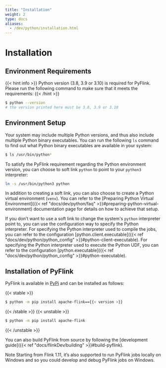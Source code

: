 ```yaml
---
title: "Installation"
weight: 2
type: docs
aliases:
  - /dev/python/installation.html
---
```

<!--
Licensed to the Apache Software Foundation (ASF) under one
or more contributor license agreements.  See the NOTICE file
distributed with this work for additional information
regarding copyright ownership.  The ASF licenses this file
to you under the Apache License, Version 2.0 (the
"License"); you may not use this file except in compliance
with the License.  You may obtain a copy of the License at

  http://www.apache.org/licenses/LICENSE-2.0

Unless required by applicable law or agreed to in writing,
software distributed under the License is distributed on an
"AS IS" BASIS, WITHOUT WARRANTIES OR CONDITIONS OF ANY
KIND, either express or implied.  See the License for the
specific language governing permissions and limitations
under the License.
-->

# Installation

## Environment Requirements

{{< hint info >}}
Python version (3.8, 3.9 or 3.10) is required for PyFlink. Please run the following command to make sure that it meets the requirements:
{{< /hint >}}

```bash
$ python --version
# the version printed here must be 3.8, 3.9 or 3.10
```

## Environment Setup

Your system may include multiple Python versions, and thus also include multiple Python binary executables. You can run the following
`ls` command to find out what Python binary executables are available in your system:

```bash
$ ls /usr/bin/python*
```

To satisfy the PyFlink requirement regarding the Python environment version, you can choose to soft link `python` to point to your `python3` interpreter:

```bash
ln -s /usr/bin/python3 python
```

In addition to creating a soft link, you can also choose to create a Python virtual environment (`venv`). You can refer to the [Preparing Python Virtual Environment]({{< ref "docs/dev/python/faq" >}}#preparing-python-virtual-environment) documentation page for details on how to achieve that setup.

If you don’t want to use a soft link to change the system's `python` interpreter point to, you can use the configuration way to specify the Python interpreter.
For specifying the Python interpreter used to compile the jobs, you can refer to the configuration [python.client.executable]({{< ref "docs/dev/python/python_config" >}}#python-client-executable).
For specifying the Python interpreter used to execute the Python UDF, you can refer to the configuration [python.executable]({{< ref "docs/dev/python/python_config" >}}#python-executable).

## Installation of PyFlink

PyFlink is available in [PyPi](https://pypi.org/project/apache-flink/) and can be installed as follows:

{{< stable >}}
```bash
$ python -m pip install apache-flink=={{< version >}}
```
{{< /stable >}}
{{< unstable >}}
```bash
$ python -m pip install apache-flink
```
{{< /unstable >}}

You can also build PyFlink from source by following the [development guide]({{< ref "docs/flinkDev/building" >}}#build-pyflink).

<span class="label label-info">Note</span> Starting from Flink 1.11, it’s also supported to run
PyFlink jobs locally on Windows and so you could develop and debug PyFlink jobs on Windows.
